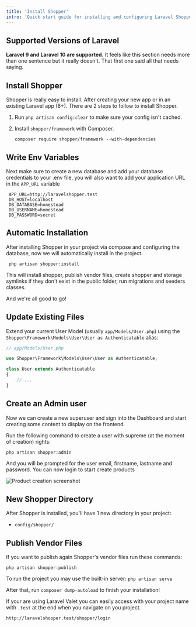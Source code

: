 ```yaml
---
title: 'Install Shopper'
intro: 'Quick start guide for installing and configuring Laravel Shopper on your existing Laravel App.'
---
```

## Supported Versions of Laravel

**Laravel 9 and Laravel 10 are supported.** It feels like this section needs more than one sentence but it really doesn't. That first one said all that needs saying.

## Install Shopper

Shopper is really easy to install. After creating your new app or in an existing Laravel app \(8+\). There are 2 steps to follow to install Shopper.

1. Run `php artisan config:clear` to make sure your config isn't cached.

2. Install `shopper/framework` with Composer.

    ``` shell
    composer require shopper/framework --with-dependencies
    ```

## Write Env Variables

Next make sure to create a new database and add your database credentials to your .env file, you will also want to add your application URL in the `APP_URL` variable

   ```shell
    APP_URL=http://laravelshopper.test
    DB_HOST=localhost
    DB_DATABASE=homestead
    DB_USERNAME=homestead
    DB_PASSWORD=secret
  ```
    
## Automatic Installation

After installing Shopper in your project via compose and configuring the database, now we will automatically install in the project.

  ```shell
   php artisan shopper:install
  ```

This will install shopper, publish vendor files, create shopper and storage symlinks if they don't exist in the public folder, run migrations and seeders classes.


And we're all good to go!

## Update Existing Files

Extend your current User Model \(usually `app/Models/User.php`\) using the `Shopper\Framework\Models\User\User as Authenticatable` alias:

```php
// app/Models/User.php

use Shopper\Framework\Models\User\User as Authenticatable; 

class User extends Authenticatable
{
    // ...
}
```

## Create an Admin user

Now we can create a new superuser and sign into the Dashboard and start creating some content to display on the frontend.

Run the following command to create a user with supreme \(at the moment of creation\) rights:

```shell
php artisan shopper:admin
```

And you will be prompted for the user email, firstname, lastname and password. You can now login to start create products

<div class="screenshot">
    <img src="/img/product-screenshot.png" alt="Product creation screenshot">
</div>

    
## New Shopper Directory

After Shopper is installed, you'll have 1 new directory in your project:
- `config/shopper/`

## Publish Vendor Files

If you want to publish again Shopper's vendor files run these commands:

```shell
php artisan shopper:publish
```

To run the project you may use the built-in server: `php artisan serve`

After that, run `composer dump-autoload` to finish your installation!

If your are using Laravel Valet you can easily access with your project name with `.test` at the end when you navigate on you project.

```shell
http://laravelshopper.test/shopper/login
```
